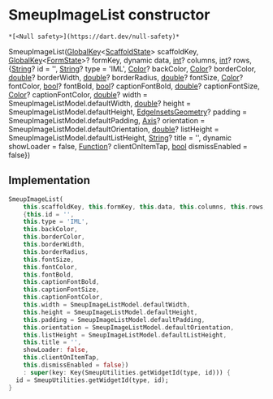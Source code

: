 


# SmeupImageList constructor




    *[<Null safety>](https://dart.dev/null-safety)*



SmeupImageList([GlobalKey](https://api.flutter.dev/flutter/widgets/GlobalKey-class.html)&lt;[ScaffoldState](https://api.flutter.dev/flutter/material/ScaffoldState-class.html)> scaffoldKey, [GlobalKey](https://api.flutter.dev/flutter/widgets/GlobalKey-class.html)&lt;[FormState](https://api.flutter.dev/flutter/widgets/FormState-class.html)>? formKey, dynamic data, [int](https://api.flutter.dev/flutter/dart-core/int-class.html)? columns, [int](https://api.flutter.dev/flutter/dart-core/int-class.html)? rows, {[String](https://api.flutter.dev/flutter/dart-core/String-class.html)? id = '', [String](https://api.flutter.dev/flutter/dart-core/String-class.html)? type = 'IML', [Color](https://api.flutter.dev/flutter/dart-ui/Color-class.html)? backColor, [Color](https://api.flutter.dev/flutter/dart-ui/Color-class.html)? borderColor, [double](https://api.flutter.dev/flutter/dart-core/double-class.html)? borderWidth, [double](https://api.flutter.dev/flutter/dart-core/double-class.html)? borderRadius, [double](https://api.flutter.dev/flutter/dart-core/double-class.html)? fontSize, [Color](https://api.flutter.dev/flutter/dart-ui/Color-class.html)? fontColor, [bool](https://api.flutter.dev/flutter/dart-core/bool-class.html)? fontBold, [bool](https://api.flutter.dev/flutter/dart-core/bool-class.html)? captionFontBold, [double](https://api.flutter.dev/flutter/dart-core/double-class.html)? captionFontSize, [Color](https://api.flutter.dev/flutter/dart-ui/Color-class.html)? captionFontColor, [double](https://api.flutter.dev/flutter/dart-core/double-class.html)? width = SmeupImageListModel.defaultWidth, [double](https://api.flutter.dev/flutter/dart-core/double-class.html)? height = SmeupImageListModel.defaultHeight, [EdgeInsetsGeometry](https://api.flutter.dev/flutter/painting/EdgeInsetsGeometry-class.html)? padding = SmeupImageListModel.defaultPadding, [Axis](https://api.flutter.dev/flutter/painting/Axis.html)? orientation = SmeupImageListModel.defaultOrientation, [double](https://api.flutter.dev/flutter/dart-core/double-class.html)? listHeight = SmeupImageListModel.defaultListHeight, [String](https://api.flutter.dev/flutter/dart-core/String-class.html)? title = '', dynamic showLoader = false, [Function](https://api.flutter.dev/flutter/dart-core/Function-class.html)? clientOnItemTap, [bool](https://api.flutter.dev/flutter/dart-core/bool-class.html) dismissEnabled = false})





## Implementation

```dart
SmeupImageList(
    this.scaffoldKey, this.formKey, this.data, this.columns, this.rows,
    {this.id = '',
    this.type = 'IML',
    this.backColor,
    this.borderColor,
    this.borderWidth,
    this.borderRadius,
    this.fontSize,
    this.fontColor,
    this.fontBold,
    this.captionFontBold,
    this.captionFontSize,
    this.captionFontColor,
    this.width = SmeupImageListModel.defaultWidth,
    this.height = SmeupImageListModel.defaultHeight,
    this.padding = SmeupImageListModel.defaultPadding,
    this.orientation = SmeupImageListModel.defaultOrientation,
    this.listHeight = SmeupImageListModel.defaultListHeight,
    this.title = '',
    showLoader: false,
    this.clientOnItemTap,
    this.dismissEnabled = false})
    : super(key: Key(SmeupUtilities.getWidgetId(type, id))) {
  id = SmeupUtilities.getWidgetId(type, id);
}
```







